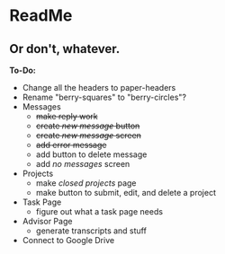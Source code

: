 # ReadMe
## Or don't, whatever.

**To-Do:**
- Change all the headers to paper-headers
- Rename "berry-squares" to "berry-circles"?
- Messages
  - ~~make reply work~~
  - ~~create _new message_ button~~
  - ~~create _new message_ screen~~
  - ~~add error message~~
  - add button to delete message
  - add _no messages_ screen
- Projects
  - make _closed projects_ page
  - make button to submit, edit, and delete a project
- Task Page
  - figure out what a task page needs
- Advisor Page
  - generate transcripts and stuff
- Connect to Google Drive
